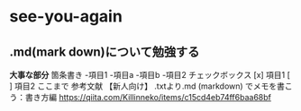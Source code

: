# see-you-again
## .md(mark down)について勉強する
**大事な部分**
箇条書き
-項目1
 -項目a
 -項目b
-項目2
チェックボックス
[x] 項目1
[ ] 項目2
ここまで
参考文献
【新人向け】 .txtより.md (markdown) でメモを書こう：書き方編
https://qiita.com/Killinneko/items/c15cd4eb74ff6baa68bf
